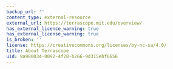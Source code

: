 ```yaml
---
backup_url: ''
content_type: external-resource
external_url: https://terrascope.mit.edu/overview/
has_external_licence_warning: true
has_external_license_warning: true
is_broken: ''
license: https://creativecommons.org/licenses/by-nc-sa/4.0/
title: About Terrascope
uid: 9a980034-8092-4f28-b266-9d315ebf6656
---
```

